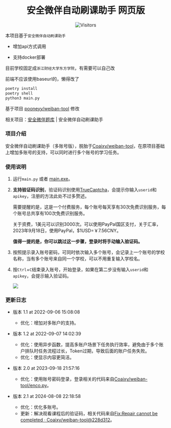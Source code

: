 <h1 align="center">安全微伴自动刷课助手 网页版</h1>
<p align="center" class="shields">
    <img src="https://badges.toozhao.com/badges/01HAMCFS652W02Z5H3CE02M4JY/blue.svg" alt="Visitors"/>
</p>

本项目基于`安全微伴自动刷课助手`

- 增加api方式调用

- 支持docker部署

目前学校固定成`浙江财经大学东方学院`，有需要可以自己改

前端不应该使用baseurl的，懒得改了

```sh
poetry install
poetry shell
python3 main.py
```

基于项目 [pooneyy/weiban-tool](https://github.com/pooneyy/weiban-tool) 修改

相关项目：[安全微伴题库](https://github.com/pooneyy/WeibanQuestionsBank) | 安全微伴自动刷课助手

### 项目介绍

安全微伴自动刷课助手（多账号版），脱胎于[Coaixy/weiban-tool](https://github.com/Coaixy/weiban-tool)，在原项目基础上增加多账号的支持，可以同时进行多个账号的学习任务。

### 使用说明

1. 运行`main.py` 或者 [main.exe](https://github.com/pooneyy/weiban-tool/releases)。

2. **支持验证码识别**，验证码识别使用[TrueCaptcha](https://truecaptcha.org/)，会提示你输入`userid`和`apikey`，注册的方法此处不过多赘述。

   需要提醒的是，这是一个付费服务，每个账号每天享有30次免费识别服务，每个账号总共享有100次免费识别服务。

   关于资费，1美元可以识别3000次。可以使用PayPal国区支付，关于汇率，2023年9月18日，使用PayPal，$1USD=￥7.56CNY。

   **值得一提的是，你可以跳过这一步骤，登录时将手动输入验证码。**

3. 按照提示录入账号密码，可同时依次输入多个账号，会记录上一个账号的学校名称，当有多个账号来自同一个学校，可以不用重复输入学校名。

4. 按`Ctrl`+`C`结束录入账号，开始登录，如果在第二步没有输入`userid`和`apikey`，会提示输入验证码。

   ![](https://telegraph-image1.pages.dev/file/e46f287b9733d3b8d21bc.png)

### 更新日志

- 版本 1.1 at 2022-09-06 15:08:08
     - 优化：增加对多账户的支持。
- 版本 1.2 at 2022-09-07 14:02:39
  -    优化：使用异步函数，提高多账户场景下任务执行效率，避免由于多个账户排队时任务流程过长，Token过期，导致后面的账户任务失败。
  -    优化：使显示内容更简洁。

- 版本 2.0 at 2023-09-18 21:57:16
  - 优化：使用账号密码登录，登录相关的代码来自[Coaixy/weiban-tool/enco.py](https://github.com/Coaixy/weiban-tool/blob/bf08fe823953afa834b49fe8d7e7a1d5abf7e605/enco.py)。

- 版本 2.1 at 2024-08-08 22:18:58
  - 优化：优化多账号。
  - 更新：解决观看课程后的验证码，相关代码来自[Fix:Repair cannot be completed · Coaixy/weiban-tool@228d312](https://github.com/Coaixy/weiban-tool/commit/228d312c6ec2a061e60aefa2f5ecb4aedeb4307e)。

